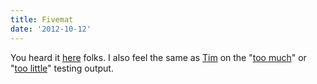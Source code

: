 ```yaml
---
title: Fivemat
date: '2012-10-12'
---
```


You heard it [here][1] folks. I also feel the same as [Tim][2] on the
"[too much][4]" or "[too little][3]" testing output.

[1]: https://github.com/tpope/fivemat
[2]: https://github.com/tpope
[3]: https://gimmebar.com/view/50730705aac422613b000001/big
[4]: https://gimmebar.com/view/4f66924c2f0aaa7348000003/big
